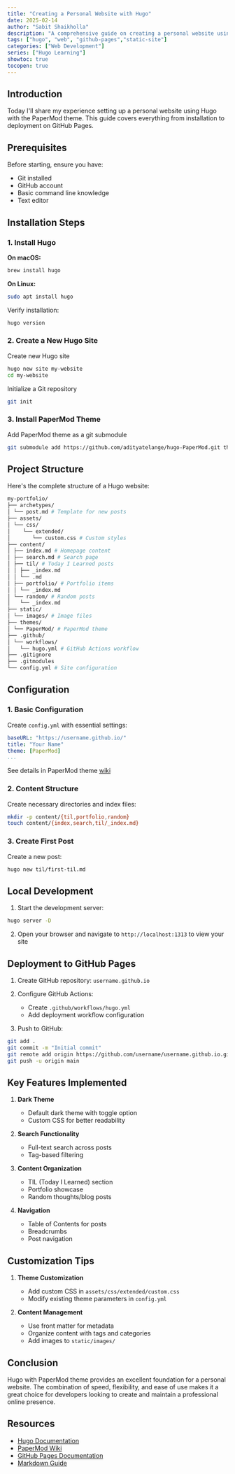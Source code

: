 ```yaml
---
title: "Creating a Personal Website with Hugo"
date: 2025-02-14
author: "Sabit Shaikholla"
description: "A comprehensive guide on creating a personal website using Hugo static site generator with PaperMod theme, including installation, configuration, and deployment to GitHub Pages"
tags: ["hugo", "web", "github-pages","static-site"]
categories: ["Web Development"]
series: ["Hugo Learning"]
showtoc: true
tocopen: true
---
```


## Introduction

Today I'll share my experience setting up a personal website using Hugo with the PaperMod theme. This guide covers everything from installation to deployment on GitHub Pages.

## Prerequisites

Before starting, ensure you have:
- Git installed
- GitHub account
- Basic command line knowledge
- Text editor

## Installation Steps

### 1. Install Hugo

**On macOS:**

```bash
brew install hugo
```

**On Linux:**

```bash
sudo apt install hugo
```

Verify installation:

```bash
hugo version
```

### 2. Create a New Hugo Site

Create new Hugo site
```bash
hugo new site my-website
cd my-website
```

Initialize a Git repository
```bash
git init
```

### 3. Install PaperMod Theme

Add PaperMod theme as a git submodule

```bash
git submodule add https://github.com/adityatelange/hugo-PaperMod.git themes/PaperMod
```

## Project Structure

Here's the complete structure of a Hugo website:

```bash
my-portfolio/
├── archetypes/
│ └── post.md # Template for new posts
├── assets/
│ └── css/
│    └── extended/
│       └── custom.css # Custom styles
├── content/
│ ├── index.md # Homepage content
│ ├── search.md # Search page
│ ├── til/ # Today I Learned posts
│ │ ├── _index.md
│ │ └── .md
│ ├── portfolio/ # Portfolio items
│ │ └── _index.md
│ └── random/ # Random posts
│   └── _index.md
├── static/
│ └── images/ # Image files
├── themes/
│ └── PaperMod/ # PaperMod theme
├── .github/
│ └── workflows/
│   └── hugo.yml # GitHub Actions workflow
├── .gitignore
├── .gitmodules
└── config.yml # Site configuration
```

## Configuration

### 1. Basic Configuration

Create `config.yml` with essential settings:

```yaml
baseURL: "https://username.github.io/"
title: "Your Name"
theme: [PaperMod]
...
```
See details in PaperMod theme [wiki](https://github.com/adityatelange/hugo-PaperMod/wiki)

### 2. Content Structure

Create necessary directories and index files:

```bash
mkdir -p content/{til,portfolio,random}
touch content/{index,search,til/_index.md}
```

### 3. Create First Post

Create a new post:

```bash
hugo new til/first-til.md
```

## Local Development

1. Start the development server:

```bash
hugo server -D
```

2. Open your browser and navigate to `http://localhost:1313` to view your site

## Deployment to GitHub Pages

1. Create GitHub repository: `username.github.io`

2. Configure GitHub Actions:
   - Create `.github/workflows/hugo.yml`
   - Add deployment workflow configuration

3. Push to GitHub:

```bash
git add .
git commit -m "Initial commit"
git remote add origin https://github.com/username/username.github.io.git
git push -u origin main
```

## Key Features Implemented

1. **Dark Theme**
   - Default dark theme with toggle option
   - Custom CSS for better readability

2. **Search Functionality**
   - Full-text search across posts
   - Tag-based filtering

3. **Content Organization**
   - TIL (Today I Learned) section
   - Portfolio showcase
   - Random thoughts/blog posts

4. **Navigation**
   - Table of Contents for posts
   - Breadcrumbs
   - Post navigation

## Customization Tips

1. **Theme Customization**
   - Add custom CSS in `assets/css/extended/custom.css`
   - Modify existing theme parameters in `config.yml`

2. **Content Management**
   - Use front matter for metadata
   - Organize content with tags and categories
   - Add images to `static/images/`

## Conclusion

Hugo with PaperMod theme provides an excellent foundation for a personal website. The combination of speed, flexibility, and ease of use makes it a great choice for developers looking to create and maintain a professional online presence.

## Resources

- [Hugo Documentation](https://gohugo.io/documentation/)
- [PaperMod Wiki](https://github.com/adityatelange/hugo-PaperMod/wiki)
- [GitHub Pages Documentation](https://docs.github.com/en/pages)
- [Markdown Guide](https://www.markdownguide.org/)